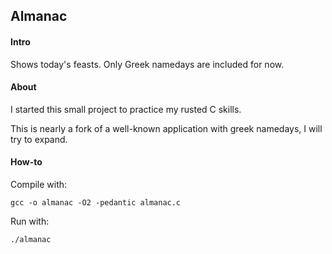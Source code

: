 ## Almanac

#### Intro
Shows today's feasts. Only Greek namedays are included for now.

#### About
I started this small project to practice my rusted C skills.

This is nearly a fork of a well-known application with greek namedays, I will try to expand.

#### How-to
Compile with:

```
gcc -o almanac -O2 -pedantic almanac.c
```

Run with:

```
./almanac
```

